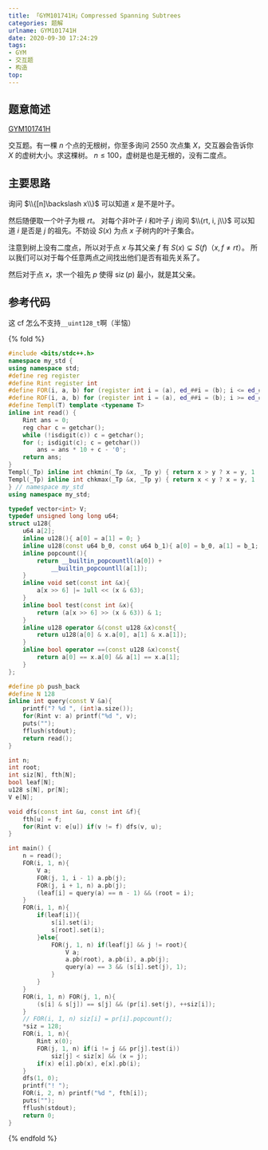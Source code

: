 ```yaml
---
title: 「GYM101741H」Compressed Spanning Subtrees
categories: 题解
urlname: GYM101741H
date: 2020-09-30 17:24:29
tags:
- GYM
- 交互题
- 构造
top:
---
```


## 题意简述

[GYM101741H](https://codeforces.com/gym/101741/problem/H)

交互题。有一棵 $n$ 个点的无根树，你至多询问 $2550$ 次点集 $X$，交互器会告诉你 $X$ 的虚树大小。求这棵树。
$n\le 100$，虚树是也是无根的，没有二度点。

<!-- more -->

## 主要思路

询问 $\\{[n]\backslash x\\}$ 可以知道 $x$ 是不是叶子。

然后随便取一个叶子为根 $rt$。
对每个非叶子 $i$ 和叶子 $j$ 询问 $\\{rt, i, j\\}$ 可以知道 $i$ 是否是 $j$ 的祖先。不妨设 $S(x)$ 为点 $x$ 子树内的叶子集合。

注意到树上没有二度点，所以对于点 $x$ 与其父亲 $f$ 有 $S(x)\varsubsetneq S(f)$（$x,f \neq rt$）。
所以我们可以对于每个任意两点之间找出他们是否有祖先关系了。

然后对于点 $x$，求一个祖先 $p$ 使得 $\operatorname{siz}(p)$ 最小，就是其父亲。

## 参考代码

这 cf 怎么不支持`__uint128_t`啊（半恼）

{% fold %}
```cpp
#include <bits/stdc++.h>
namespace my_std {
using namespace std;
#define reg register
#define Rint register int
#define FOR(i, a, b) for (register int i = (a), ed_##i = (b); i <= ed_##i; ++i)
#define ROF(i, a, b) for (register int i = (a), ed_##i = (b); i >= ed_##i; --i)
#define Templ(T) template <typename T>
inline int read() {
    Rint ans = 0;
    reg char c = getchar();
    while (!isdigit(c)) c = getchar();
    for (; isdigit(c); c = getchar())
        ans = ans * 10 + c - '0';
    return ans;
}
Templ(_Tp) inline int chkmin(_Tp &x, _Tp y) { return x > y ? x = y, 1 : 0; }
Templ(_Tp) inline int chkmax(_Tp &x, _Tp y) { return x < y ? x = y, 1 : 0; }
} // namespace my_std
using namespace my_std;

typedef vector<int> V;
typedef unsigned long long u64;
struct u128{
    u64 a[2];
    inline u128(){ a[0] = a[1] = 0; }
    inline u128(const u64 b_0, const u64 b_1){ a[0] = b_0, a[1] = b_1; }
    inline popcount(){
        return __builtin_popcountll(a[0]) + 
            __builtin_popcountll(a[1]);
    }
    inline void set(const int &x){
        a[x >> 6] |= 1ull << (x & 63);
    }
    inline bool test(const int &x){
        return (a[x >> 6] >> (x & 63)) & 1;
    }
    inline u128 operator &(const u128 &x)const{
        return u128(a[0] & x.a[0], a[1] & x.a[1]);
    }
    inline bool operator ==(const u128 &x)const{
        return a[0] == x.a[0] && a[1] == x.a[1];
    }
};

#define pb push_back
#define N 128
inline int query(const V &a){
    printf("? %d ", (int)a.size());
    for(Rint v: a) printf("%d ", v);
    puts("");
    fflush(stdout);
    return read();
}

int n;
int root;
int siz[N], fth[N];
bool leaf[N];
u128 s[N], pr[N];
V e[N];

void dfs(const int &u, const int &f){
    fth[u] = f;
    for(Rint v: e[u]) if(v != f) dfs(v, u);
}

int main() {
    n = read();
    FOR(i, 1, n){
        V a;
        FOR(j, 1, i - 1) a.pb(j);
        FOR(j, i + 1, n) a.pb(j);
        (leaf[i] = query(a) == n - 1) && (root = i);
    }
    FOR(i, 1, n){
        if(leaf[i]){
            s[i].set(i);
            s[root].set(i);
        }else{
            FOR(j, 1, n) if(leaf[j] && j != root){
                V a;
                a.pb(root), a.pb(i), a.pb(j);
                query(a) == 3 && (s[i].set(j), 1);
            }
        }
    }
    FOR(i, 1, n) FOR(j, 1, n){
        (s[i] & s[j]) == s[j] && (pr[i].set(j), ++siz[i]);
    }
    // FOR(i, 1, n) siz[i] = pr[i].popcount();
    *siz = 128;
    FOR(i, 1, n){
        Rint x(0);
        FOR(j, 1, n) if(i != j && pr[j].test(i))
            siz[j] < siz[x] && (x = j);
        if(x) e[i].pb(x), e[x].pb(i);
    }
    dfs(1, 0);
    printf("! ");
    FOR(i, 2, n) printf("%d ", fth[i]);
    puts("");
    fflush(stdout);
    return 0;
}
```
{% endfold %}